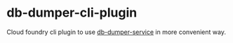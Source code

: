 # db-dumper-cli-plugin

Cloud foundry cli plugin to use [db-dumper-service](https://github.com/Orange-OpenSource/db-dumper-service) in more convenient way.
